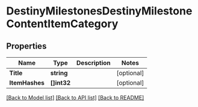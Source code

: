 # DestinyMilestonesDestinyMilestoneContentItemCategory

## Properties
Name | Type | Description | Notes
------------ | ------------- | ------------- | -------------
**Title** | **string** |  | [optional] 
**ItemHashes** | **[]int32** |  | [optional] 

[[Back to Model list]](../README.md#documentation-for-models) [[Back to API list]](../README.md#documentation-for-api-endpoints) [[Back to README]](../README.md)


